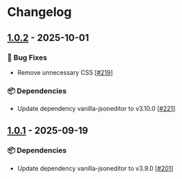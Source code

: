 # Changelog

## [1.0.2](https://github.com/opencloud-eu/web-extensions/releases/tag/json-viewer-v1.0.2) - 2025-10-01

### 🐛 Bug Fixes

- Remove unnecessary CSS [[#219](https://github.com/opencloud-eu/web-extensions/pull/219)]

### 📦️ Dependencies

- Update dependency vanilla-jsoneditor to v3.10.0 [[#221](https://github.com/opencloud-eu/web-extensions/pull/221)]

## [1.0.1](https://github.com/opencloud-eu/web-extensions/releases/tag/json-viewer-v1.0.1) - 2025-09-19

### 📦️ Dependencies

- Update dependency vanilla-jsoneditor to v3.9.0 [[#201](https://github.com/opencloud-eu/web-extensions/pull/201)]
